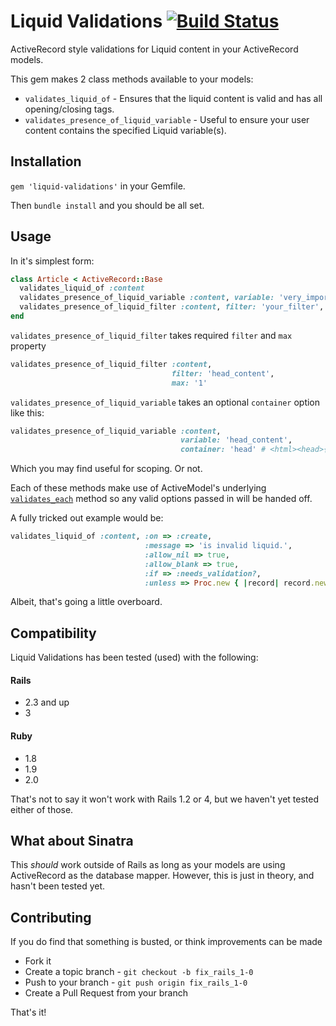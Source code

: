 # Liquid Validations [![Build Status](https://travis-ci.org/bigcartel/liquid-validations.png)](https://travis-ci.org/bigcartel/liquid-validations)

ActiveRecord style validations for Liquid content in your ActiveRecord models.

This gem makes 2 class methods available to your models:
  * `validates_liquid_of` - Ensures that the liquid content is valid and has all opening/closing tags.
  * `validates_presence_of_liquid_variable` - Useful to ensure your user content contains the specified Liquid variable(s).

## Installation

`gem 'liquid-validations'` in your Gemfile.

Then `bundle install` and you should be all set.


## Usage

In it's simplest form:

``` ruby
class Article < ActiveRecord::Base
  validates_liquid_of :content
  validates_presence_of_liquid_variable :content, variable: 'very_important_variable'
  validates_presence_of_liquid_filter :content, filter: 'your_filter', max: 1
end
```
`validates_presence_of_liquid_filter` takes required `filter` and `max` property

``` ruby
validates_presence_of_liquid_filter :content, 
                                    filter: 'head_content', 
                                    max: '1'
```


`validates_presence_of_liquid_variable` takes an optional `container` option like this:

``` ruby
validates_presence_of_liquid_variable :content, 
                                      variable: 'head_content', 
                                      container: 'head' # <html><head>{{ head_content }}</head>...
```

Which you may find useful for scoping. Or not.



Each of these methods make use of ActiveModel's underlying [`validates_each`](http://apidock.com/rails/ActiveModel/Validations/ClassMethods/validates_each) method so any valid options passed in will be handed off.

A fully tricked out example would be:

``` ruby
validates_liquid_of :content, :on => :create, 
                              :message => 'is invalid liquid.', 
                              :allow_nil => true, 
                              :allow_blank => true, 
                              :if => :needs_validation?,
                              :unless => Proc.new { |record| record.new_record? }
```

Albeit, that's going a little overboard.


## Compatibility

Liquid Validations has been tested (used) with the following:

#### Rails
 * 2.3 and up
 * 3

#### Ruby
 * 1.8
 * 1.9
 * 2.0

That's not to say it won't work with Rails 1.2 or 4, but we haven't yet tested either of those.

## What about Sinatra

This *should* work outside of Rails as long as your models are using ActiveRecord as the database mapper. However, this is just in theory, and hasn't been tested yet.


## Contributing

If you do find that something is busted, or think improvements can be made

 * Fork it
 * Create a topic branch - `git checkout -b fix_rails_1-0`
 * Push to your branch - `git push origin fix_rails_1-0`
 * Create a Pull Request from your branch

That's it!
